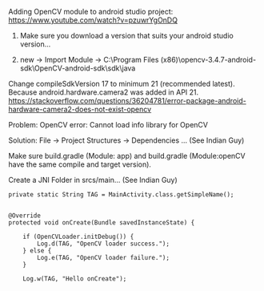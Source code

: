 Adding OpenCV module to android studio project: 
https://www.youtube.com/watch?v=pzuwrYgOnDQ


1. Make sure you download a version that suits your android studio version...


2. new -> Import Module -> 
C:\Program Files (x86)\opencv-3.4.7-android-sdk\OpenCV-android-sdk\sdk\java


Change compileSdkVersion 17 to minimum 21 (recommended latest). Because android.hardware.camera2 was added in API 21.
https://stackoverflow.com/questions/36204781/error-package-android-hardware-camera2-does-not-exist-opencv



Problem:
OpenCV error: Cannot load info library for OpenCV 

Solution: 
File -> Project Structures -> Dependencies ... (See Indian Guy)

Make sure build.gradle (Module: app) and build.gradle (Module:openCV have the same compile and target version).


Create a JNI Folder in srcs/main... (See Indian Guy)

    private static String TAG = MainActivity.class.getSimpleName();


    @Override
    protected void onCreate(Bundle savedInstanceState) {

        if (OpenCVLoader.initDebug()) {
            Log.d(TAG, "OpenCV loader success.");
        } else {
            Log.e(TAG, "OpenCV loader failure.");
        }

        Log.w(TAG, "Hello onCreate");